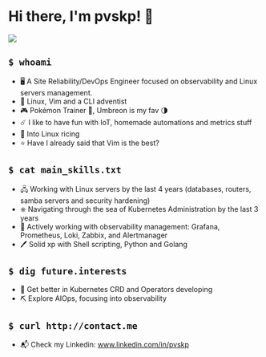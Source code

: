 # Hi there, I'm pvskp! 🫡
![](https://media.tenor.com/j78BdvZI9dwAAAAC/pokemon-anime.gif)

## `$ whoami`
- 🖥️ A Site Reliability/DevOps Engineer focused on observability and Linux servers management.
- 🐧 Linux, Vim and a CLI adventist
- 🎮 Pokémon Trainer 💪, Umbreon is my fav 🌗
- ☄️ I like to have fun with IoT, homemade automations and metrics stuff
- 🍚 Into Linux ricing
- ⭐ Have I already said that Vim is the best?

## `$ cat main_skills.txt`
- 🖧 Working with Linux servers by the last 4 years (databases, routers, samba servers and security hardening)
- ⎈ Navigating through the sea of Kubernetes Administration by the last 3 years
- 🔎 Actively working with observability management: Grafana, Prometheus, Loki, Zabbix, and Alertmanager
- 🖊️ Solid xp with Shell scripting, Python and Golang

## `$ dig future.interests`
- 🔧 Get better in Kubernetes CRD and Operators developing 
- ⛏️ Explore AIOps, focusing into observability

## `$ curl http://contact.me`
- 📬 Check my Linkedin: www.linkedin.com/in/pvskp
